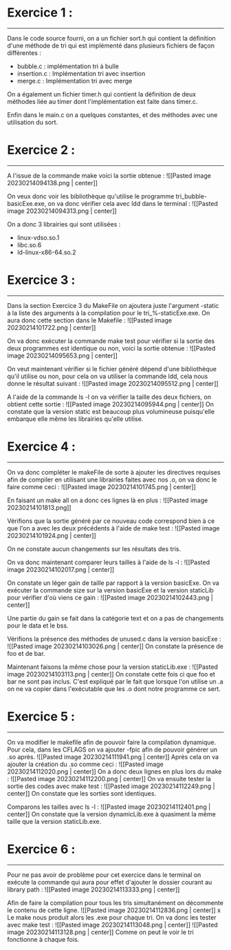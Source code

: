 # Exercice 1 :
---

Dans le code source fourni, on a un fichier sort.h qui contient la définition d'une méthode de tri qui est implémenté dans plusieurs fichiers de façon différentes :
- bubble.c : implémentation tri à bulle
- insertion.c : Implémentation tri avec insertion
- merge.c : Implémentation tri avec merge

On a également un fichier timer.h qui contient la définition de deux méthodes liée au timer dont l'implémentation est faite dans timer.c.

Enfin dans le main.c on a quelques constantes, et des méthodes avec une utilisation du sort.

# Exercice 2 :
---

A l'issue de la commande make voici la sortie obtenue :
![[Pasted image 20230214094138.png | center]]

On veux donc voir les bibliothèque qu'utilise le programme tri_bubble-basicExe.exe, on va donc vérifier cela avec ldd dans le terminal  :
![[Pasted image 20230214094313.png | center]]

On a donc 3 librairies qui sont utilisées :
- linux-vdso.so.1
- libc.so.6
- ld-linux-x86-64.so.2

# Exercice 3 :
---

Dans la section Exercice 3 du MakeFile on ajoutera juste l'argument 
-static à la liste des arguments à la compilation pour le tri_%-staticExe.exe. On aura donc cette section dans le Makefile :
![[Pasted image 20230214101722.png | center]]

On va donc exécuter la commande make test pour vérifier si la sortie des deux programmes est identique ou non, voici la sortie obtenue :
![[Pasted image 20230214095653.png | center]]

On veut maintenant vérifier si le fichier généré dépend d'une bibliothèque qu'il utilise ou non, pour cela on va utiliser la commande ldd, cela nous donne le résultat suivant :
![[Pasted image 20230214095512.png | center]]

A l'aide de la commande ls -l on va vérifier la taille des deux fichiers, on obtient cette sortie :
![[Pasted image 20230214095944.png | center]]
On constate que la version static est beaucoup plus volumineuse puisqu'elle embarque elle même les librairies qu'elle utilise.

# Exercice 4 :
---

On va donc compléter le makeFile de sorte à ajouter les directives requises afin de compiler en utilisant une librairies faites avec nos .o, on va donc le faire comme ceci :
![[Pasted image 20230214101745.png | center]]

En faisant un make all on a donc ces lignes là en plus : 
![[Pasted image 20230214101813.png]]

Vérifions que la sortie généré par ce nouveau code correspond bien à ce que l'on a avec les deux précédents à l'aide de make test :
![[Pasted image 20230214101924.png | center]]

On ne constate aucun changements sur les résultats des tris.

On va donc maintenant comparer leurs tailles à l'aide de ls -l :
![[Pasted image 20230214102017.png | center]]

On constate un léger gain de taille par rapport à la version basicExe.
On va exécuter la commande size sur la version basicExe et la version staticLib pour vérifier d'où viens ce gain :
![[Pasted image 20230214102443.png | center]]

Une partie du gain se fait dans la catégorie text et on a pas de changements pour le data et le bss.

Vérifions la présence des méthodes de unused.c dans la version basicExe :
![[Pasted image 20230214103026.png | center]]
On constate la présence de foo et de bar.

Maintenant faisons la même chose pour la version staticLib.exe :
![[Pasted image 20230214103113.png | center]]
On constate cette fois ci que foo et bar ne sont pas inclus. C'est expliqué par le fait que lorsque l'on utilise un .a on ne va copier dans l'exécutable que les .o dont notre programme ce sert.

# Exercice 5 :
---

On va modifier le makefile afin de pouvoir faire la compilation dynamique.
Pour cela, dans les CFLAGS on va ajouter -fpic afin de pouvoir générer un .so après.
![[Pasted image 20230214111941.png | center]]
Après cela on va ajouter la création du .so comme ceci :
![[Pasted image 20230214112020.png | center]]
On a donc deux lignes en plus lors du make :
![[Pasted image 20230214112200.png | center]]
On va ensuite tester la sortie des codes avec make test :
![[Pasted image 20230214112249.png | center]]
On constate que les sorties sont identiques.

Comparons les tailles avec ls -l :
![[Pasted image 20230214112401.png | center]]
On constate que la version dynamicLib.exe à quasiment la même taille que la version staticLib.exe.

# Exercice 6 :
---
Pour ne pas avoir de problème pour cet exercice dans le terminal on exécute la commande qui aura pour effet d'ajouter le dossier courant au library path :
![[Pasted image 20230214113333.png | center]]

Afin de faire la compilation pour tous les tris simultanément on décommente le contenu de cette ligne.
![[Pasted image 20230214112836.png | center]]
x
Le make nous produit alors les .exe pour chaque tri.
On va donc les tester avec make test :
![[Pasted image 20230214113048.png | center]]
![[Pasted image 20230214113128.png | center]]
Comme on peut le voir le tri fonctionne à chaque fois.